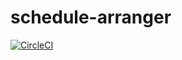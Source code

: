 # schedule-arranger

[![CircleCI](https://circleci.com/gh/yoshifoxor/schedule-arranger/tree/master-2018.svg?style=svg)](https://circleci.com/gh/yoshifoxor/schedule-arranger/tree/master-2018)

